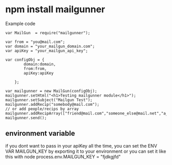 # npm install mailgunner

Example code

	var MailGun  = require("mailgunner");

	var from = "you@mail.com";
	var domain = "your_mailgun_domain.com";
	var apiKey = "your_mailgun_api_key";

	var configObj = {
			domain:domain,
			from:from,
			apiKey:apiKey

		};

	var mailgunner = new MailGun(configObj);
	mailgunner.setHtml("<h1>Testing mailgunner module</h1>");
	mailgunner.setSubject("Mailgun Test");
	mailgunner.addRecip("somebody@mail.com");
	// or add people/recips by array
	mailgunner.addRecipArray(["friend@mail.com","someone_else@mail.net","a_third_person@place.com"]);
	mailgunner.send();


## environment variable

if you dont want to pass in your apiKey all the time, 
you can set the ENV VAR MAILGUN_KEY by exporting it to your environment
or you can set it like this with node
    process.env.MAILGUN_KEY = "fjdkgjfd"

